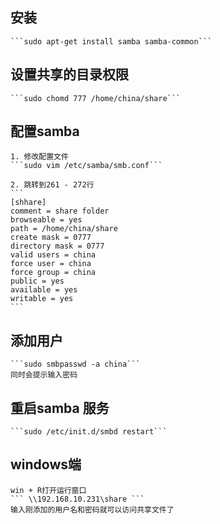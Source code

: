 ## 安装
    ```sudo apt-get install samba samba-common```

## 设置共享的目录权限
    ```sudo chomd 777 /home/china/share```

## 配置samba
    1. 修改配置文件
    ```sudo vim /etc/samba/smb.conf```
    
    2. 跳转到261 - 272行
    ```
    [shhare]
    comment = share folder
    browseable = yes
    path = /home/china/share
    create mask = 0777
    directory mask = 0777
    valid users = china
    force user = china
    force group = china
    public = yes
    available = yes
    writable = yes
    ```
    
## 添加用户
    ```sudo smbpasswd -a china```
    同时会提示输入密码

## 重启samba 服务
    ```sudo /etc/init.d/smbd restart```

## windows端
    win + R打开运行窗口
    ``` \\192.168.10.231\share ```
    输入刚添加的用户名和密码就可以访问共享文件了
    
